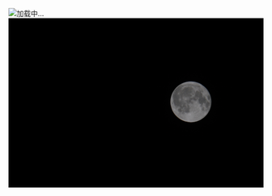 ![加载中...](loading_img_1756296264357.JPG_1756296264357)![img_1756296264357.JPG](Images/img_1756296264357.JPG)

